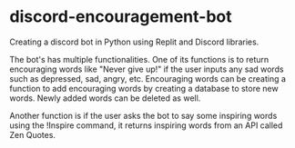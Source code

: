 # discord-encouragement-bot
Creating a discord bot in Python using Replit and Discord libraries.

The bot's has multiple functionalities.
One of its functions is to return encouraging words like "Never give up!" if the user inputs any sad words such as depressed, sad, angry, etc. 
Encouraging words can be creating a function to add encouraging words by creating a database to store new words. Newly added words can be deleted as well. 

Another function is if the user asks the bot to say some inspiring words using the !Inspire command, it returns inspiring words from an API called Zen Quotes.
